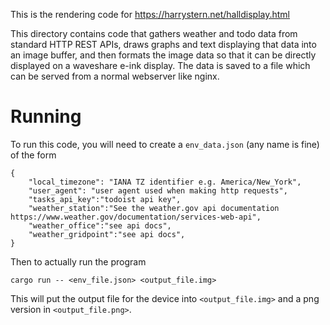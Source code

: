 This is the rendering code for https://harrystern.net/halldisplay.html

This directory contains code that gathers weather and todo data from standard HTTP REST APIs, draws graphs and text displaying that data into an image buffer, and then formats the image data so that it can be directly displayed on a waveshare e-ink display. The data is saved to a file which can be served from a normal webserver like nginx.

# Running

To run this code, you will need to create a `env_data.json` (any name is fine) of the form

```
{
    "local_timezone": "IANA TZ identifier e.g. America/New_York",
    "user_agent": "user agent used when making http requests",
    "tasks_api_key":"todoist api key",
    "weather_station":"See the weather.gov api documentation https://www.weather.gov/documentation/services-web-api",
    "weather_office":"see api docs",
    "weather_gridpoint":"see api docs",
}
```

Then to actually run the program

```
cargo run -- <env_file.json> <output_file.img>
```

This will put the output file for the device into `<output_file.img>` and a png version in `<output_file.png>`.
